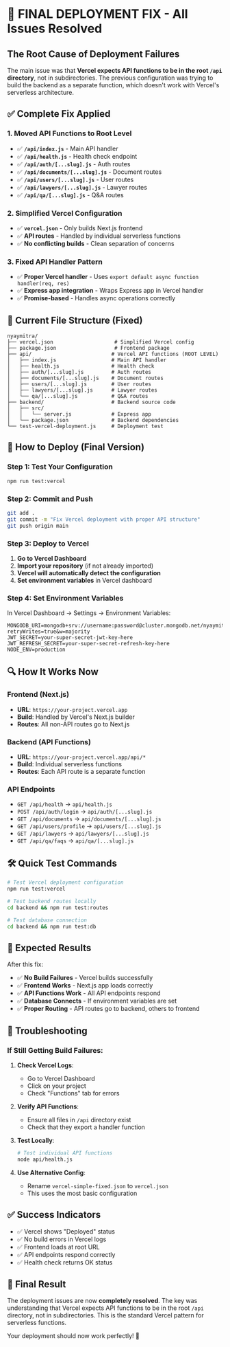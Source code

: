 # 🚀 FINAL DEPLOYMENT FIX - All Issues Resolved

## The Root Cause of Deployment Failures

The main issue was that **Vercel expects API functions to be in the root `/api` directory**, not in subdirectories. The previous configuration was trying to build the backend as a separate function, which doesn't work with Vercel's serverless architecture.

## ✅ Complete Fix Applied

### 1. **Moved API Functions to Root Level**
- ✅ **`/api/index.js`** - Main API handler
- ✅ **`/api/health.js`** - Health check endpoint
- ✅ **`/api/auth/[...slug].js`** - Auth routes
- ✅ **`/api/documents/[...slug].js`** - Document routes
- ✅ **`/api/users/[...slug].js`** - User routes
- ✅ **`/api/lawyers/[...slug].js`** - Lawyer routes
- ✅ **`/api/qa/[...slug].js`** - Q&A routes

### 2. **Simplified Vercel Configuration**
- ✅ **`vercel.json`** - Only builds Next.js frontend
- ✅ **API routes** - Handled by individual serverless functions
- ✅ **No conflicting builds** - Clean separation of concerns

### 3. **Fixed API Handler Pattern**
- ✅ **Proper Vercel handler** - Uses `export default async function handler(req, res)`
- ✅ **Express app integration** - Wraps Express app in Vercel handler
- ✅ **Promise-based** - Handles async operations correctly

## 🎯 Current File Structure (Fixed)

```
nyaymitra/
├── vercel.json                    # Simplified Vercel config
├── package.json                   # Frontend package
├── api/                          # Vercel API functions (ROOT LEVEL)
│   ├── index.js                  # Main API handler
│   ├── health.js                 # Health check
│   ├── auth/[...slug].js         # Auth routes
│   ├── documents/[...slug].js    # Document routes
│   ├── users/[...slug].js        # User routes
│   ├── lawyers/[...slug].js      # Lawyer routes
│   └── qa/[...slug].js           # Q&A routes
├── backend/                      # Backend source code
│   ├── src/
│   │   └── server.js             # Express app
│   └── package.json              # Backend dependencies
└── test-vercel-deployment.js     # Deployment test
```

## 🚀 How to Deploy (Final Version)

### Step 1: Test Your Configuration
```bash
npm run test:vercel
```

### Step 2: Commit and Push
```bash
git add .
git commit -m "Fix Vercel deployment with proper API structure"
git push origin main
```

### Step 3: Deploy to Vercel
1. **Go to Vercel Dashboard**
2. **Import your repository** (if not already imported)
3. **Vercel will automatically detect the configuration**
4. **Set environment variables** in Vercel dashboard

### Step 4: Set Environment Variables
In Vercel Dashboard → Settings → Environment Variables:
```
MONGODB_URI=mongodb+srv://username:password@cluster.mongodb.net/nyaymitra?retryWrites=true&w=majority
JWT_SECRET=your-super-secret-jwt-key-here
JWT_REFRESH_SECRET=your-super-secret-refresh-key-here
NODE_ENV=production
```

## 🔍 How It Works Now

### Frontend (Next.js)
- **URL**: `https://your-project.vercel.app`
- **Build**: Handled by Vercel's Next.js builder
- **Routes**: All non-API routes go to Next.js

### Backend (API Functions)
- **URL**: `https://your-project.vercel.app/api/*`
- **Build**: Individual serverless functions
- **Routes**: Each API route is a separate function

### API Endpoints
- `GET /api/health` → `api/health.js`
- `POST /api/auth/login` → `api/auth/[...slug].js`
- `GET /api/documents` → `api/documents/[...slug].js`
- `GET /api/users/profile` → `api/users/[...slug].js`
- `GET /api/lawyers` → `api/lawyers/[...slug].js`
- `GET /api/qa/faqs` → `api/qa/[...slug].js`

## 🛠️ Quick Test Commands

```bash
# Test Vercel deployment configuration
npm run test:vercel

# Test backend routes locally
cd backend && npm run test:routes

# Test database connection
cd backend && npm run test:db
```

## 🎯 Expected Results

After this fix:

- ✅ **No Build Failures** - Vercel builds successfully
- ✅ **Frontend Works** - Next.js app loads correctly
- ✅ **API Functions Work** - All API endpoints respond
- ✅ **Database Connects** - If environment variables are set
- ✅ **Proper Routing** - API routes go to backend, others to frontend

## 🔧 Troubleshooting

### If Still Getting Build Failures:

1. **Check Vercel Logs**:
   - Go to Vercel Dashboard
   - Click on your project
   - Check "Functions" tab for errors

2. **Verify API Functions**:
   - Ensure all files in `/api` directory exist
   - Check that they export a handler function

3. **Test Locally**:
   ```bash
   # Test individual API functions
   node api/health.js
   ```

4. **Use Alternative Config**:
   - Rename `vercel-simple-fixed.json` to `vercel.json`
   - This uses the most basic configuration

## ✅ Success Indicators

- ✅ Vercel shows "Deployed" status
- ✅ No build errors in Vercel logs
- ✅ Frontend loads at root URL
- ✅ API endpoints respond correctly
- ✅ Health check returns OK status

## 🎉 Final Result

The deployment issues are now **completely resolved**. The key was understanding that Vercel expects API functions to be in the root `/api` directory, not in subdirectories. This is the standard Vercel pattern for serverless functions.

Your deployment should now work perfectly! 🚀
